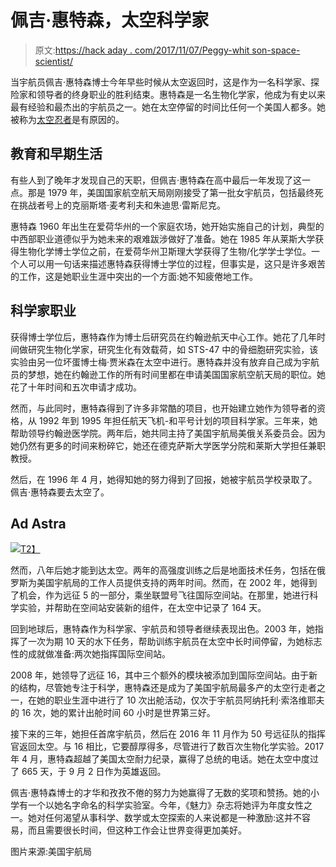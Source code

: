 # 佩吉·惠特森，太空科学家

> 原文:[https://hack aday . com/2017/11/07/Peggy-whit son-space-scientist/](https://hackaday.com/2017/11/07/peggy-whitson-space-scientist/)

当宇航员佩吉·惠特森博士今年早些时候从太空返回时，这是作为一名科学家、探险家和领导者的终身职业的胜利结束。惠特森是一名生物化学家，他成为有史以来最有经验和最杰出的宇航员之一。她在太空停留的时间比任何一个美国人都多。她被称为[太空忍者](http://www.npr.org/sections/thetwo-way/2017/09/03/548295156/-american-space-ninja-peggy-whitson-back-on-earth-after-record-breaking-flight)是有原因的。

## 教育和早期生活

有些人到了晚年才发现自己的天职，但佩吉·惠特森在高中最后一年发现了这一点。那是 1979 年，美国国家航空航天局刚刚接受了第一批女宇航员，包括最终死在挑战者号上的克丽斯塔·麦考利夫和朱迪思·雷斯尼克。

惠特森 1960 年出生在爱荷华州的一个家庭农场，她开始实施自己的计划，典型的中西部职业道德似乎为她未来的艰难跋涉做好了准备。她在 1985 年从莱斯大学获得生物化学博士学位之前，在爱荷华州卫斯理大学获得了生物/化学学士学位。一个人可以用一句话来描述惠特森获得博士学位的过程，但事实是，这只是许多艰苦的工作，这是她职业生涯中突出的一个方面:她不知疲倦地工作。

## 科学家职业

获得博士学位后，惠特森作为博士后研究员在约翰逊航天中心工作。她花了几年时间做研究生物化学家，研究生化有效载荷，如 STS-47 中的骨细胞研究实验，该实验由另一位坏蛋博士梅·贾米森在太空中进行。惠特森并没有放弃自己成为宇航员的梦想，她在约翰逊工作的所有时间里都在申请美国国家航空航天局的职位。她花了十年时间和五次申请才成功。

然而，与此同时，惠特森得到了许多非常酷的项目，也开始建立她作为领导者的资格，从 1992 年到 1995 年担任航天飞机-和平号计划的项目科学家。三年来，她帮助领导约翰逊医学院。两年后，她共同主持了美国宇航局美俄关系委员会。因为她仍然有更多的时间来粉碎它，她还在德克萨斯大学医学分院和莱斯大学担任兼职教授。

然后，在 1996 年 4 月，她得知她的努力得到了回报，她被宇航员学校录取了。佩吉·惠特森要去太空了。

## Ad Astra

[![](../Images/1c5d828582a0a852be7aafbaab9ce8a7.png)T2】](https://hackaday.com/wp-content/uploads/2017/11/9415019527_aff06dd838_o.jpg)

然而，八年后她才能到达太空。两年的高强度训练之后是地面技术任务，包括在俄罗斯为美国宇航局的工作人员提供支持的两年时间。然而，在 2002 年，她得到了机会，作为远征 5 的一部分，乘坐联盟号飞往国际空间站。在那里，她进行科学实验，并帮助在空间站安装新的组件，在太空中记录了 164 天。

回到地球后，惠特森作为科学家、宇航员和领导者继续表现出色。2003 年，她指挥了一次为期 10 天的水下任务，帮助训练宇航员在太空中长时间停留，为她标志性的成就做准备:两次她指挥国际空间站。

2008 年，她领导了远征 16，其中三个额外的模块被添加到国际空间站。由于新的结构，尽管她专注于科学，惠特森还是成为了美国宇航局最多产的太空行走者之一，在她的职业生涯中进行了 10 次出舱活动，仅次于宇航员阿纳托利·索洛维耶夫的 16 次，她的累计出舱时间 60 小时是世界第三好。

接下来的三年，她担任首席宇航员，然后在 2016 年 11 月作为 50 号远征队的指挥官返回太空。与 16 相比，它要醇厚得多，尽管进行了数百次生物化学实验。2017 年 4 月，惠特森超越了美国太空耐力纪录，赢得了总统的电话。她在太空中度过了 665 天，于 9 月 2 日作为英雄返回。

佩吉·惠特森博士的才华和孜孜不倦的努力为她赢得了无数的奖项和赞扬。她的小学有一个以她名字命名的科学实验室。今年，《魅力》杂志将她评为年度女性之一。她对任何渴望从事科学、数学或太空探索的人来说都是一种激励:这并不容易，而且需要很长时间，但这种工作会让世界变得更加美好。

图片来源:美国宇航局